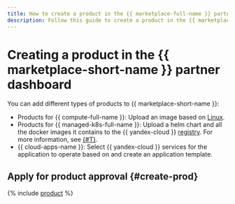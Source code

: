```yaml
---
title: How to create a product in the {{ marketplace-full-name }} partner dashboard
description: Follow this guide to create a product in the {{ marketplace-full-name }} partner dashboard.
---
```


# Creating a product in the {{ marketplace-short-name }} partner dashboard

You can add different types of products to {{ marketplace-short-name }}:
  * Products for {{ compute-full-name }}: Upload an image based on [Linux](create-image.md#create).
  * Products for {{ managed-k8s-full-name }}: Upload a helm chart and all the docker images it contains to the {{ yandex-cloud }} [registry](../../container-registry/concepts/registry.md). For more information, see [{#T}](create-container.md).
  * {{ cloud-apps-name }}: Select {{ yandex-cloud }} services for the application to operate based on and create an application template.

## Apply for product approval {#create-prod}

{% include [product](../../_includes/marketplace/product-new.md) %}